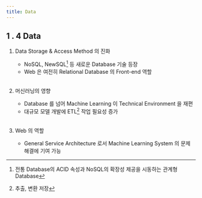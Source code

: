 ```yaml
---
title: Data
---
```


## 1 . 4 Data

1. Data Storage & Access Method 의 진화

   - NoSQL, NewSQL[^1] 등 새로운 Database 기술 등장
   - Web 은 여전히 Relational Database 의 Front-end 역할 <br><br>

2. 머신러닝의 영향

   - Database 를 넘어 Machine Learning 이 Technical Environment 을 재편
   - 대규모 모델 개발에 ETL[^2] 작업 필요성 증가 <br><br>

3. Web 의 역할
   - General Service Architecture 로서 Machine Learning System 의 문제 해결에 기여 가능

[^1]: 전통 Database의 ACID 속성과 NoSQL의 확장성 제공을 시동하는 관계형 Database

[^2]: 추출, 변환 저장
